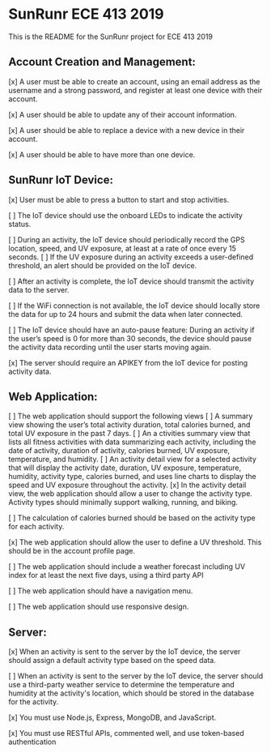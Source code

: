 # SunRunr ECE 413 2019
This is the README for the SunRunr project for ECE 413 2019

## Account Creation and Management:
[x] A user must be able to create an account, using an email address as the username 
	and a ​strong​ password, and register at least one device with their account.

[x] A user should be able to update any of their account information.

[x] A user should be able to replace a device with a new device in their account.

[x] A user should be able to have more than one device.

## SunRunr IoT Device:
[x] User must be able to press a button to start and stop activities.

[ ] The IoT device should use the onboard LEDs to indicate the activity status.

[ ] During an activity, the IoT device should periodically record the GPS location, speed, and
	UV exposure, at least at a rate of ​once every 15 seconds.​
[ ] If the UV exposure during an activity exceeds a user-defined threshold, an alert should be provided on the IoT device.

[ ] After an activity is complete, the IoT device should transmit the activity data to the server.

[ ] If the WiFi connection is not available, the IoT device should locally store the data for up
	to 24 hours and submit the data when later connected.

[ ] The IoT device should have an auto-pause feature: During an activity if the user’s speed
	is 0 for more than 30 seconds, the device should pause the activity data recording until
	the user starts moving again.

[x] The server should require an APIKEY from the IoT device for posting activity data.

## Web Application:

[ ] The web application should support the following views
	[ ] A summary view showing the user’s total activity duration, total calories burned, and total UV exposure in the past 7 days.
	[ ] An a​ ctivities summary view ​that lists all fitness activities with data summarizing each activity,
		 including the date of activity, duration of activity, calories burned, UV exposure, temperature, and humidity.
	[ ] An a​ ctivity detail view​ for a selected activity that will display the activity 
			date, duration, UV exposure, temperature, humidity, activity type, calories burned,
			and uses line charts to display the speed and UV exposure throughout the activity.
	[x] In the ​activity detail view,​ the web application should allow a user to change the 
		activity type. Activity types should minimally support walking, running, and biking.

[ ] The calculation of calories burned should be based on the activity type for each activity.

[x] The web application should allow the user to define a UV threshold. This should be in the account profile page.

[ ] The web application should include a weather forecast including UV index for at least
	the next five days, using a third party API

[ ] The web application should have a navigation menu.

[ ] The web application should use responsive design.

## Server:
[x] When an activity is sent to the server by the IoT device, the server should assign a
	default activity type based on the speed data.

[ ] When an activity is sent to the server by the IoT device, the server should use a
	third-party weather service to determine the temperature and humidity at the activity's
	location, which should be stored in the database for the activity.

[x] You must use Node.js, Express, MongoDB, and JavaScript.

[x] You must use RESTful APIs, commented well, and use token-based authentication
